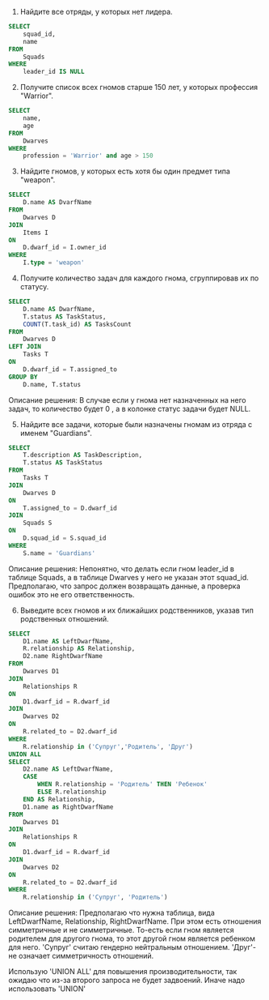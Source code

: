 1. Найдите все отряды, у которых нет лидера.

```sql
SELECT
	squad_id,
	name
FROM
	Squads
WHERE
	leader_id IS NULL
```


2. Получите список всех гномов старше 150 лет, у которых профессия "Warrior".

``` sql
SELECT
    name,
    age
FROM
    Dwarves
WHERE
    profession = 'Warrior' and age > 150
```


3. Найдите гномов, у которых есть хотя бы один предмет типа "weapon".

``` sql
SELECT
	D.name AS DvarfName
FROM
	Dwarves D
JOIN
    Items I
ON
    D.dwarf_id = I.owner_id 
WHERE
    I.type = 'weapon'
```


4. Получите количество задач для каждого гнома, сгруппировав их по статусу.

``` sql
SELECT
	D.name AS DwarfName,
	T.status AS TaskStatus,
	COUNT(T.task_id) AS TasksCount
FROM
	Dwarves D
LEFT JOIN
    Tasks T
ON
    D.dwarf_id = T.assigned_to
GROUP BY
    D.name, T.status
```

Описание решения:
В случае если у гнома нет назначенных на него задач, то количество будет 0 , а в колонке статус задачи будет NULL.


5. Найдите все задачи, которые были назначены гномам из отряда с именем "Guardians".

``` sql
SELECT
    T.description AS TaskDescription,
    T.status AS TaskStatus
FROM
    Tasks T
JOIN
	Dwarves D
ON
    T.assigned_to = D.dwarf_id
JOIN
	Squads S
ON
	D.squad_id = S.squad_id
WHERE
    S.name = 'Guardians'
```

Описание решения:
Непонятно, что делать если гном leader_id в таблице Squads, а в таблице Dwarves у него не указан этот squad_id. Предполагаю, что запрос должен возвращать данные, а проверка ошибок это не его ответственность.


6. Выведите всех гномов и их ближайших родственников, указав тип родственных отношений.

``` sql
SELECT
	D1.name AS LeftDwarfName,
	R.relationship AS Relationship,
	D2.name RightDwarfName
FROM
	Dwarves D1
JOIN
	Relationships R
ON
	D1.dwarf_id = R.dwarf_id
JOIN
	Dwarves D2
ON
	R.related_to = D2.dwarf_id
WHERE
	R.relationship in ('Супруг','Родитель', 'Друг')
UNION ALL
SELECT
	D2.name AS LeftDwarfName,
	CASE
		WHEN R.relationship = 'Родитель' THEN 'Ребенок'
		ELSE R.relationship
	END AS Relationship,
	D1.name as RightDwarfName
FROM
	Dwarves D1
JOIN
	Relationships R
ON
	D1.dwarf_id = R.dwarf_id
JOIN
	Dwarves D2
ON
	R.related_to = D2.dwarf_id
WHERE
	R.relationship in ('Супруг', 'Родитель')
```

Описание решения:
Предполагаю что нужна таблица, вида LeftDwarfName, Relationship,  RightDwarfName. При этом есть отношения симметричные и не симметричные. То-есть если гном является родителем для  другого гнома, то этот другой гном является ребенком для него. 
'Супруг' считаю гендерно нейтральным отношением.
'Друг'- не означает симметричность отношений.

Использую 'UNION ALL' для повышения производительности, так ожидаю что из-за второго запроса не будет задвоений. Иначе надо использовать 'UNION' 


